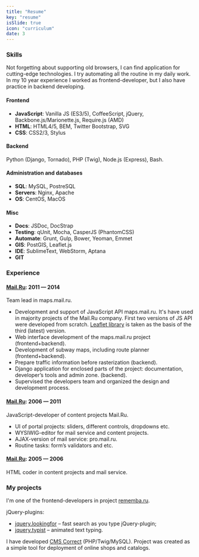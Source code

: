 ```yaml
---
title: "Resume"
key: "resume"
isSlide: true
icon: "curriculum"
date: 3
---
```


### Skills

Not forgetting about supporting old browsers, I can find application for cutting-edge technologies. I try automating all the routine in my daily work. In my 10 year experience I worked as frontend-developer, but I also have practice in backend developing.

#### Frontend

 * __JavaScript__: Vanilla JS (ES3/5), CoffeeScript, jQuery, Backbone.js/Marionette.js, Require.js (AMD)
 * __HTML__: HTML4/5, BEM, Twitter Bootstrap, SVG
 * __CSS__: CSS2/3, Stylus

#### Backend

Python (Django, Tornado), PHP (Twig), Node.js (Express), Bash.

#### Administration and databases

 * __SQL__: MySQL, PostreSQL
 * __Servers__: Nginx, Apache
 * __OS__: CentOS, MacOS

#### Misc

 * __Docs__: JSDoc, DocStrap
 * __Testing__: qUnit, Mocha, CasperJS (PhantomCSS)
 * __Automate__: Grunt, Gulp, Bower, Yeoman, Emmet
 * __GIS__: PostGIS, Leaflet.js
 * __IDE__: SublimeText, WebStorm, Aptana
 * __GIT__

### Experience

#### [Mail.Ru](//mail.ru/): 2011 — 2014

Team lead in maps.mail.ru.

 * Development and support of JavaScript API maps.mail.ru. It's have used in majority projects of the Mail.Ru company. First two versions of JS API were developed from scratch. [Leaflet library](//leafletjs.com/) is taken as the basis of the third (latest) version.
 * Web interface development of the maps.mail.ru project (frontend+backend).
 * Development of subway maps, including route planner (frontend+backend).
 * Prepare traffic information before rasterization (backend).
 * Django application for enclosed parts of the project: documentation, developer’s tools and admin zone. (backend).
 * Supervised the developers team and organized the design and development process.

 #### [Mail.Ru](//mail.ru/): 2006 — 2011

JavaScript-developer of content projects Mail.Ru.

 * UI of portal projects: sliders, different controls, dropdowns etc.
 * WYSIWIG-editor for mail service and content projects.
 * AJAX-version of mail service: pro.mail.ru.
 * Routine tasks: form’s validators and etc.

 #### [Mail.Ru](//mail.ru/): 2005 — 2006

HTML coder in content projects and mail service.

### My projects

I'm one of the frontend-developers in project [rememba.ru](//rememba.ru/).

jQuery-plugins:

 * [jquery.lookingfor](//github.com/albburtsev/jquery.lookingfor) – fast search as you type jQuery-plugin;
 * [jquery.typist](//github.com/albburtsev/jquery.typist) – animated text typing.


I have developed [CMS Correct](//cms-correct.ru/) (PHP/Twig/MySQL). Project was created as a simple tool for deployment of online shops and catalogs.
